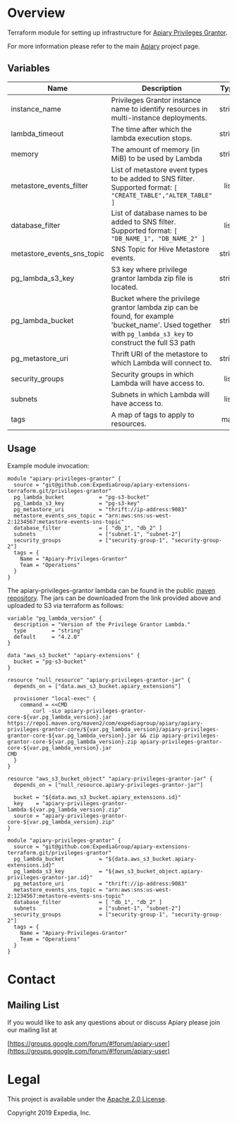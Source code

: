 # Overview

Terraform module for setting up infrastructure for [Apiary Privileges Grantor](https://github.com/ExpediaGroup/apiary-extensions/tree/master/apiary-metastore-events/apiary-metastore-consumers/privileges-grantor).

For more information please refer to the main [Apiary](https://github.com/ExpediaInc/apiary) project page.

## Variables

| Name | Description | Type | Default | Required |
|------|-------------|:----:|:-----:|:-----:|
| instance\_name | Privileges Grantor instance name to identify resources in multi-instance deployments. | string | `""` | no |
| lambda\_timeout | The time after which the lambda execution stops. | string | `"200"` | no |
| memory | The amount of memory (in MiB) to be used by Lambda | string | `"512"` | no |
| metastore\_events\_filter | List of metastore event types to be added to SNS filter. Supported format: `[ "CREATE_TABLE","ALTER_TABLE" ]` | list | `[ "CREATE_TABLE", "ALTER_TABLE" ]` | no |
| database\_filter | List of database names to be added to SNS filter. Supported format: `[ "DB_NAME_1", "DB_NAME_2" ]` | list | n/a | yes |
| metastore\_events\_sns\_topic | SNS Topic for Hive Metastore events. | string | n/a | yes |
| pg\_lambda\_s3\_key | S3 key where privilege grantor lambda zip file is located. | string | n/a | yes |
| pg\_lambda\_bucket | Bucket where the privilege grantor lambda zip can be found, for example 'bucket\_name'. Used together with `pg_lambda_s3_key` to construct the full S3 path  | string | n/a | yes |
| pg\_metastore\_uri | Thrift URI of the metastore to which Lambda will connect to. | string | n/a | yes |
| security\_groups | Security groups in which Lambda will have access to. | list | n/a | yes |
| subnets | Subnets in which Lambda will have access to. | list | n/a | yes |
| tags | A map of tags to apply to resources. | map | `<map>` | no |

## Usage

Example module invocation:
```
module "apiary-privileges-grantor" {
  source = "git@github.com:ExpediaGroup/apiary-extensions-terraform.git/privileges-grantor"
  pg_lambda_bucket           = "pg-s3-bucket"
  pg_lambda_s3_key           = "pg-s3-key"
  pg_metastore_uri           = "thrift://ip-address:9083"
  metastore_events_sns_topic = "arn:aws:sns:us-west-2:1234567:metastore-events-sns-topic"
  database_filter            = [ "db_1", "db_2" ]
  subnets                    = ["subnet-1", "subnet-2"]
  security_groups            = ["security-group-1", "security-group-2"]
  tags = {
    Name = "Apiary-Privileges-Grantor"
    Team = "Operations"
  }
}

```

The apiary-privileges-grantor lambda can be found in the public [maven repository](https://mvnrepository.com/artifact/com.expediagroup.apiary/apiary-privileges-grantor-lambda).
The jars can be downloaded from the link provided above and uploaded to S3 via terraform as follows:

```
variable "pg_lambda_version" {
  description = "Version of the Privilege Grantor Lambda."
  type        = "string"
  default     = "4.2.0"
}

data "aws_s3_bucket" "apiary-extensions" {
  bucket = "pg-s3-bucket"
}

resource "null_resource" "apiary-privileges-grantor-jar" {
  depends_on = ["data.aws_s3_bucket.apiary_extensions"]

  provisioner "local-exec" {
    command = <<CMD
        curl -sLo apiary-privileges-grantor-core-${var.pg_lambda_version}.jar https://repo1.maven.org/maven2/com/expediagroup/apiary/apiary-privileges-grantor-core/${var.pg_lambda_version}/apiary-privileges-grantor-core-${var.pg_lambda_version}.jar && zip apiary-privileges-grantor-core-${var.pg_lambda_version}.zip apiary-privileges-grantor-core-${var.pg_lambda_version}.jar
CMD
  }
}

resource "aws_s3_bucket_object" "apiary-privileges-grantor-jar" {
  depends_on = ["null_resource.apiary-privileges-grantor-jar"]

  bucket = "${data.aws_s3_bucket.apiary_extensions.id}"
  key    = "apiary-privileges-grantor-lambda-${var.pg_lambda_version}.zip"
  source = "apiary-privileges-grantor-core-${var.pg_lambda_version}.zip"
}

module "apiary-privileges-grantor" {
  source = "git@github.com:ExpediaGroup/apiary-extensions-terraform.git/privileges-grantor"
  pg_lambda_bucket           = "${data.aws_s3_bucket.apiary-extensions.id}"
  pg_lambda_s3_key           = "${aws_s3_bucket_object.apiary-privileges-grantor-jar.id}"
  pg_metastore_uri           = "thrift://ip-address:9083"
  metastore_events_sns_topic = "arn:aws:sns:us-west-2:1234567:metastore-events-sns-topic"
  database_filter            = [ "db_1", "db_2" ]
  subnets                    = ["subnet-1", "subnet-2"]
  security_groups            = ["security-group-1", "security-group-2"]
  tags = {
    Name = "Apiary-Privileges-Grantor"
    Team = "Operations"
  }
}
``` 

# Contact

## Mailing List
If you would like to ask any questions about or discuss Apiary please join our mailing list at

  [https://groups.google.com/forum/#!forum/apiary-user](https://groups.google.com/forum/#!forum/apiary-user)

# Legal
This project is available under the [Apache 2.0 License](http://www.apache.org/licenses/LICENSE-2.0.html).

Copyright 2019 Expedia, Inc.

